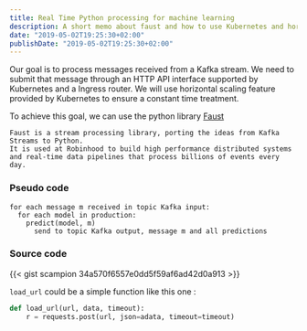 ```yaml
---
title: Real Time Python processing for machine learning
description: A short memo about faust and how to use Kubernetes and horizontal scaling
date: "2019-05-02T19:25:30+02:00"
publishDate: "2019-05-02T19:25:30+02:00"
---
```


Our goal is to process messages received from a Kafka stream.
We need to submit that message through an HTTP API interface supported by Kubernetes and a Ingress router. 
We will use horizontal scaling feature provided by Kubernetes to ensure a constant time treatment.

To achieve this goal, we can use the python library [Faust](https://faust.readthedocs.io/)
    
    Faust is a stream processing library, porting the ideas from Kafka Streams to Python.
    It is used at Robinhood to build high performance distributed systems and real-time data pipelines that process billions of events every day.


### Pseudo code

```
for each message m received in topic Kafka input:
  for each model in production:
    predict(model, m)
      send to topic Kafka output, message m and all predictions
```



### Source code

{{< gist scampion 34a570f6557e0dd5f59af6ad42d0a913 >}}


`load_url` could be a simple function like this one : 

```python 
def load_url(url, data, timeout):
    r = requests.post(url, json=adata, timeout=timeout)
```

